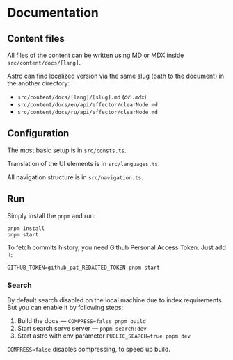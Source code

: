 # Documentation

## Content files

All files of the content can be written using MD or MDX inside `src/content/docs/[lang]`.

Astro can find localized version via the same slug (path to the document) in the another directory:

- `src/content/docs/[lang]/[slug].md` (_or `.mdx`_)
- `src/content/docs/en/api/effector/clearNode.md`
- `src/content/docs/ru/api/effector/clearNode.md`

## Configuration

The most basic setup is in `src/consts.ts`.

Translation of the UI elements is in `src/languages.ts`.

All navigation structure is in `src/navigation.ts`.

## Run

Simply install the `pnpm` and run:

```shell
pnpm install
pnpm start
```

To fetch commits history, you need Github Personal Access Token. Just add it:

```shell
GITHUB_TOKEN=github_pat_REDACTED_TOKEN pnpm start
```

### Search

By default search disabled on the local machine due to index requirements. But you can enable it by following steps:

1. Build the docs — `COMPRESS=false pnpm build`
2. Start search serve server — `pnpm search:dev`
3. Start astro with env parameter `PUBLIC_SEARCH=true pnpm dev`

`COMPRESS=false` disables compressing, to speed up build.
